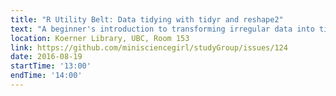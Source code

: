 ```yaml
---
title: "R Utility Belt: Data tidying with tidyr and reshape2"
text: "A beginner's introduction to transforming irregular data into tidy tables in R."
location: Koerner Library, UBC, Room 153
link: https://github.com/minisciencegirl/studyGroup/issues/124
date: 2016-08-19
startTime: '13:00'
endTime: '14:00'
---
```

